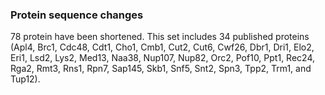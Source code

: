 ### Protein sequence changes
<!-- pombase_flags: frontpage -->
<!-- newsfeed_thumbnail: pombase-logo-32x32px.png -->

78 protein have been shortened.  This set includes 34 published
proteins (Apl4, Brc1, Cdc48, Cdt1, Cho1, Cmb1, Cut2, Cut6, Cwf26,
Dbr1, Dri1, Elo2, Eri1, Lsd2, Lys2, Med13, Naa38, Nup107, Nup82, Orc2,
Pof10, Ppt1, Rec24, Rga2, Rmt3, Rns1, Rpn7, Sap145, Skb1, Snf5, Snt2,
Spn3, Tpp2, Trm1, and Tup12).

